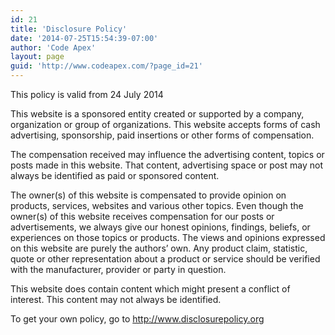 ```yaml
---
id: 21
title: 'Disclosure Policy'
date: '2014-07-25T15:54:39-07:00'
author: 'Code Apex'
layout: page
guid: 'http://www.codeapex.com/?page_id=21'
---
```


This policy is valid from 24 July 2014

This website is a sponsored entity created or supported by a company, organization or group of organizations. This website accepts forms of cash advertising, sponsorship, paid insertions or other forms of compensation.

The compensation received may influence the advertising content, topics or posts made in this website. That content, advertising space or post may not always be identified as paid or sponsored content.

The owner(s) of this website is compensated to provide opinion on products, services, websites and various other topics. Even though the owner(s) of this website receives compensation for our posts or advertisements, we always give our honest opinions, findings, beliefs, or experiences on those topics or products. The views and opinions expressed on this website are purely the authors’ own. Any product claim, statistic, quote or other representation about a product or service should be verified with the manufacturer, provider or party in question.

This website does contain content which might present a conflict of interest. This content may not always be identified.

To get your own policy, go to http://www.disclosurepolicy.org